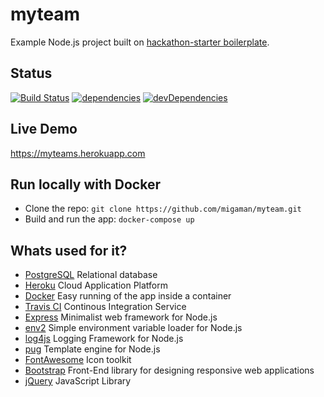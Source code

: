 # myteam

Example Node.js project built on [hackathon-starter boilerplate](https://github.com/sahat/hackathon-starter).

## Status
[![Build Status](https://travis-ci.org/migaman/myteam.svg?branch=master)](https://travis-ci.org/migaman/myteam)
[![dependencies](https://david-dm.org/migaman/myteam/status.svg)](https://david-dm.org/migaman/myteam)
[![devDependencies](https://david-dm.org/migaman/myteam/dev-status.svg)](https://david-dm.org/migaman/myteam?type=dev)

## Live Demo
https://myteams.herokuapp.com

## Run locally with Docker
- Clone the repo: `git clone https://github.com/migaman/myteam.git`
- Build and run the app: `docker-compose up`

## Whats used for it?
- [PostgreSQL](https://www.postgresql.org/) 	Relational database
- [Heroku](https://www.heroku.com/) 			Cloud Application Platform
- [Docker](https://www.docker.com/) 			Easy running of the app inside a container
- [Travis CI](https://travis-ci.org/) 			Continous Integration Service
- [Express](http://expressjs.com/) 				Minimalist web framework for Node.js
- [env2](https://github.com/dwyl/env2)			Simple environment variable loader for Node.js 
- [log4js](https://github.com/log4js-node/log4js-node)	Logging Framework for Node.js
- [pug](https://github.com/pugjs/pug)			Template engine for Node.js
- [FontAwesome](https://github.com/FortAwesome/Font-Awesome)	Icon toolkit 
- [Bootstrap](https://github.com/twbs/bootstrap)	Front-End library for designing responsive web applications
- [jQuery](https://github.com/jquery/jquery)	JavaScript Library